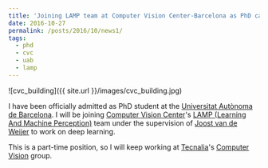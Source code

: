 ```yaml
---
title: 'Joining LAMP team at Computer Vision Center-Barcelona as PhD candidate'
date: 2016-10-27
permalink: /posts/2016/10/news1/
tags:
  - phd
  - cvc
  - uab
  - lamp
---
```


![cvc_building]({{ site.url }}/images/cvc_building.jpg)

I have been officially admitted as PhD student at the [Universitat Autònoma de Barcelona](http://www.uab.cat/).
I will be joining [Computer Vision Center](http://www.cvc.uab.es/)'s [LAMP (Learning And Machine Perception)](http://www.cvc.uab.es/LAMP/) team under the supervision of [Joost van de Weijer](http://www.cvc.uab.es/LAMP/joost/) to work on deep learning. 

This is a part-time position, so I will keep working at [Tecnalia](http://www.tecnalia.com/en/)'s [Computer Vision](http://www.computervisionbytecnalia.com/en/) group.
 